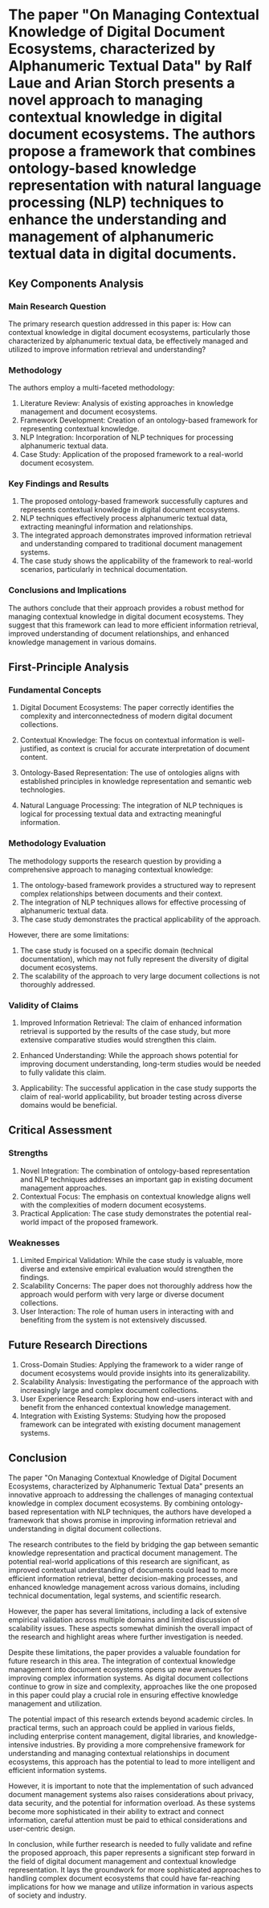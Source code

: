 # The paper "On Managing Contextual Knowledge of Digital Document Ecosystems, characterized by Alphanumeric Textual Data" by Ralf Laue and Arian Storch presents a novel approach to managing contextual knowledge in digital document ecosystems. The authors propose a framework that combines ontology-based knowledge representation with natural language processing (NLP) techniques to enhance the understanding and management of alphanumeric textual data in digital documents.

## Key Components Analysis

### Main Research Question

The primary research question addressed in this paper is: How can contextual knowledge in digital document ecosystems, particularly those characterized by alphanumeric textual data, be effectively managed and utilized to improve information retrieval and understanding?

### Methodology

The authors employ a multi-faceted methodology:

1. Literature Review: Analysis of existing approaches in knowledge management and document ecosystems.
2. Framework Development: Creation of an ontology-based framework for representing contextual knowledge.
3. NLP Integration: Incorporation of NLP techniques for processing alphanumeric textual data.
4. Case Study: Application of the proposed framework to a real-world document ecosystem.

### Key Findings and Results

1. The proposed ontology-based framework successfully captures and represents contextual knowledge in digital document ecosystems.
2. NLP techniques effectively process alphanumeric textual data, extracting meaningful information and relationships.
3. The integrated approach demonstrates improved information retrieval and understanding compared to traditional document management systems.
4. The case study shows the applicability of the framework to real-world scenarios, particularly in technical documentation.

### Conclusions and Implications

The authors conclude that their approach provides a robust method for managing contextual knowledge in digital document ecosystems. They suggest that this framework can lead to more efficient information retrieval, improved understanding of document relationships, and enhanced knowledge management in various domains.

## First-Principle Analysis

### Fundamental Concepts

1. Digital Document Ecosystems: The paper correctly identifies the complexity and interconnectedness of modern digital document collections.

2. Contextual Knowledge: The focus on contextual information is well-justified, as context is crucial for accurate interpretation of document content.

3. Ontology-Based Representation: The use of ontologies aligns with established principles in knowledge representation and semantic web technologies.

4. Natural Language Processing: The integration of NLP techniques is logical for processing textual data and extracting meaningful information.

### Methodology Evaluation

The methodology supports the research question by providing a comprehensive approach to managing contextual knowledge:

1. The ontology-based framework provides a structured way to represent complex relationships between documents and their context.
2. The integration of NLP techniques allows for effective processing of alphanumeric textual data.
3. The case study demonstrates the practical applicability of the approach.

However, there are some limitations:
1. The case study is focused on a specific domain (technical documentation), which may not fully represent the diversity of digital document ecosystems.
2. The scalability of the approach to very large document collections is not thoroughly addressed.

### Validity of Claims

1. Improved Information Retrieval: The claim of enhanced information retrieval is supported by the results of the case study, but more extensive comparative studies would strengthen this claim.

2. Enhanced Understanding: While the approach shows potential for improving document understanding, long-term studies would be needed to fully validate this claim.

3. Applicability: The successful application in the case study supports the claim of real-world applicability, but broader testing across diverse domains would be beneficial.

## Critical Assessment

### Strengths

1. Novel Integration: The combination of ontology-based representation and NLP techniques addresses an important gap in existing document management approaches.
2. Contextual Focus: The emphasis on contextual knowledge aligns well with the complexities of modern document ecosystems.
3. Practical Application: The case study demonstrates the potential real-world impact of the proposed framework.

### Weaknesses

1. Limited Empirical Validation: While the case study is valuable, more diverse and extensive empirical evaluation would strengthen the findings.
2. Scalability Concerns: The paper does not thoroughly address how the approach would perform with very large or diverse document collections.
3. User Interaction: The role of human users in interacting with and benefiting from the system is not extensively discussed.

## Future Research Directions

1. Cross-Domain Studies: Applying the framework to a wider range of document ecosystems would provide insights into its generalizability.
2. Scalability Analysis: Investigating the performance of the approach with increasingly large and complex document collections.
3. User Experience Research: Exploring how end-users interact with and benefit from the enhanced contextual knowledge management.
4. Integration with Existing Systems: Studying how the proposed framework can be integrated with existing document management systems.

## Conclusion

The paper "On Managing Contextual Knowledge of Digital Document Ecosystems, characterized by Alphanumeric Textual Data" presents an innovative approach to addressing the challenges of managing contextual knowledge in complex document ecosystems. By combining ontology-based representation with NLP techniques, the authors have developed a framework that shows promise in improving information retrieval and understanding in digital document collections.

The research contributes to the field by bridging the gap between semantic knowledge representation and practical document management. The potential real-world applications of this research are significant, as improved contextual understanding of documents could lead to more efficient information retrieval, better decision-making processes, and enhanced knowledge management across various domains, including technical documentation, legal systems, and scientific research.

However, the paper has several limitations, including a lack of extensive empirical validation across multiple domains and limited discussion of scalability issues. These aspects somewhat diminish the overall impact of the research and highlight areas where further investigation is needed.

Despite these limitations, the paper provides a valuable foundation for future research in this area. The integration of contextual knowledge management into document ecosystems opens up new avenues for improving complex information systems. As digital document collections continue to grow in size and complexity, approaches like the one proposed in this paper could play a crucial role in ensuring effective knowledge management and utilization.

The potential impact of this research extends beyond academic circles. In practical terms, such an approach could be applied in various fields, including enterprise content management, digital libraries, and knowledge-intensive industries. By providing a more comprehensive framework for understanding and managing contextual relationships in document ecosystems, this approach has the potential to lead to more intelligent and efficient information systems.

However, it is important to note that the implementation of such advanced document management systems also raises considerations about privacy, data security, and the potential for information overload. As these systems become more sophisticated in their ability to extract and connect information, careful attention must be paid to ethical considerations and user-centric design.

In conclusion, while further research is needed to fully validate and refine the proposed approach, this paper represents a significant step forward in the field of digital document management and contextual knowledge representation. It lays the groundwork for more sophisticated approaches to handling complex document ecosystems that could have far-reaching implications for how we manage and utilize information in various aspects of society and industry.